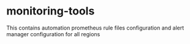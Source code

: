 # monitoring-tools

This contains automation prometheus rule files configuration and alert manager configuration for all regions 
